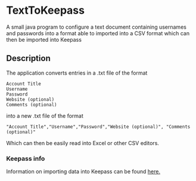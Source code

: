 # TextToKeepass
A small java program to configure a text document containing usernames and passwords into a format able to imported into a CSV format which can then be imported into Keepass

## Description
The application converts entries in a .txt file of the format 
```
Account Title 
Username 
Password
Website (optional)
Comments (optional)
```

into a new .txt file of the format

```
"Account Title","Username","Password","Website (optional)", "Comments (optional)"
```
Which can then be easily read into Excel or other CSV editors. 

### Keepass info
Information on importing data into Keepass can be found [here.](http://keepass.info/help/base/importexport.html)
